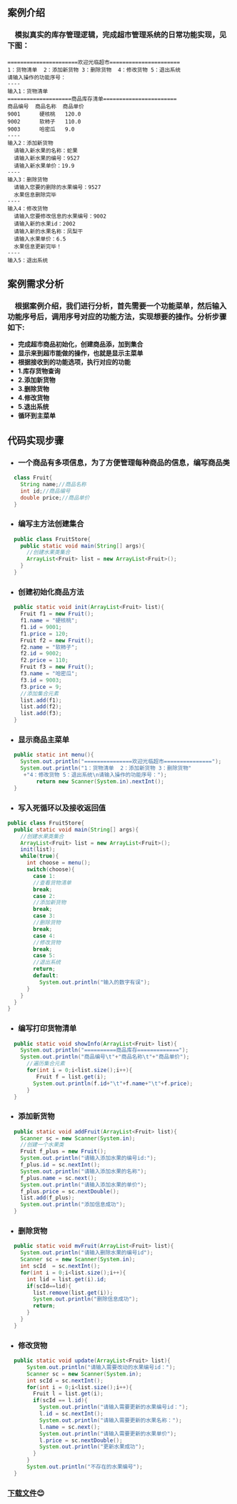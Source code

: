 ## 案例介绍
  ### &emsp;模拟真实的库存管理逻辑，完成超市管理系统的日常功能实现，见下图：  
    ======================欢迎光临超市======================  
    1：货物清单  2：添加新货物 3：删除货物  4：修改货物 5：退出系统
    请输入操作的功能序号：
    ----
    输入1：货物清单
    ====================商品库存清单=======================
    商品编号  商品名称  商品单价
    9001      硬核桃   120.0
    9002      软柿子   110.0
    9003      哈密瓜   9.0
    ----
    输入2：添加新货物
      请输入新水果的名称：蛇果
      请输入新水果的编号：9527
      请输入新水果单价：19.9
    ----
    输入3：删除货物
      请输入您要的删除的水果编号：9527
      水果信息删除完毕
    ----
    输入4：修改货物
      请输入您要修改信息的水果编号：9002
      请输入新的水果id：2002
      请输入新的水果名称：凤梨干
      请输入水果单价：6.5
      水果信息更新完毕！
    ----
    输入5：退出系统
## 案例需求分析
  ### &emsp;根据案例介绍，我们进行分析，首先需要一个功能菜单，然后输入功能序号后，调用序号对应的功能方法，实现想要的操作。分析步骤如下:  
  * **完成超市商品初始化，创建商品添，加到集合**
  * **显示来到超市能做的操作，也就是显示主菜单**
  * **根据接收到的功能选项，执行对应的功能**
  * **1.库存货物查询**
  * **2.添加新货物**
  * **3.删除货物**
  * **4.修改货物**
  * **5.退出系统**
  * **循环到主菜单**

## 代码实现步骤
  * ### 一个商品有多项信息，为了方便管理每种商品的信息，编写商品类
```Java
  class Fruit{
    String name;//商品名称
    int id;//商品编号
    double price;//商品单价
  }
```
  * ### 编写主方法创建集合
```Java
  public class FruitStore{
    public static void main(String[] args){
      //创建水果类集合
      ArrayList<Fruit> list = new ArrayList<Fruit>();
    }
  }
 ```
  * ### 创建初始化商品方法
```Java
  public static void init(ArrayList<Fruit> list){
    Fruit f1 = new Fruit();
    f1.name = "硬核桃";
    f1.id = 9001;
    f1.price = 120;
    Fruit f2 = new Fruit();
    f2.name = "软柿子";
    f2.id = 9002;
    f2.price = 110;
    Fruit f3 = new Fruit();
    f3.name = "哈密瓜";
    f3.id = 9003;
    f3.price = 9;
    //添加集合元素
    list.add(f1);
    list.add(f2);
    list.add(f3);
  }
```
  * ### 显示商品主菜单
  ```Java
    public static int menu(){
      System.out.println("===============欢迎光临超市===============");
      System.out.println("1：货物清单  2：添加新货物 3：删除货物"
       +"4：修改货物 5：退出系统\n请输入操作的功能序号：");
           return new Scanner(System.in).nextInt();
    }
  ```
  * ### 写入死循环以及接收返回值
  ```Java
  public class FruitStore{
    public static void main(String[] args){
      //创建水果类集合
      ArrayList<Fruit> list = new ArrayList<Fruit>();
      init(list);
      while(true){
        int choose = menu();
        switch(choose){
          case 1:
          //查看货物清单
          break;
          case 2:
          //添加新货物
          break;
          case 3:
          //删除货物
          break;
          case 4:
          //修改货物
          break;
          case 5:
          //退出系统
          return;
          default:
            System.out.println("输入的数字有误");
        }
      }
    }
}
  ```
  * ### 编写打印货物清单
  ```Java
    public static void showInfo(ArrayList<Fruit> list){
      System.out.println("==========商品库存=============");
      System.out.println("商品编号\t"+"商品名称\t"+"商品单价");
        //遍历集合元素
        for(int i = 0;i<list.size();i++){
           Fruit f = list.get(i);
          System.out.println(f.id+"\t"+f.name+"\t"+f.price);
        }
    }
  ```
  * ### 添加新货物
  ```Java
    public static void addFruit(ArrayList<Fruit> list){
      Scanner sc = new Scanner(System.in);
      //创建一个水果类
      Fruit f_plus = new Fruit();
      System.out.println("请输入添加水果的编号id:");
      f_plus.id = sc.nextInt();
      System.out.println("请输入添加水果的名称");
      f_plus.name = sc.next();
      System.out.println("请输入添加水果的单价");
      f_plus.price = sc.nextDouble();
      list.add(f_plus);
      System.out.println("添加信息成功");
    }
  ```
  * ### 删除货物
  ```Java
    public static void mvFruit(ArrayList<Fruit> list){
      System.out.println("请输入删除水果的编号id");
      Scanner sc = new Scanner(System.in);
      int scId  = sc.nextInt();
      for(int i = 0;i<list.size();i++){
        int lid = list.get(i).id;
        if(scId==lid){
          list.remove(list.get(i));
          System.out.println("删除信息成功");
          return;
        }
      }
    }
  ```
  * ### 修改货物
```Java
  public static void update(ArrayList<Fruit> list){
      System.out.println("请输入需要改动的水果编号id：");
      Scanner sc = new Scanner(System.in);
      int scId = sc.nextInt();
      for(int i = 0;i<list.size();i++){
        Fruit l = list.get(i);
        if(scId == l.id){
          System.out.println("请输入需要更新的水果编号id：");
          l.id = sc.nextInt();
          System.out.println("请输入需要更新的水果名称：");
          l.name = sc.next();
          System.out.println("请输入需要更新的水果单价");
          l.price = sc.nextDouble();
          System.out.println("更新水果成功");
        }
      }
      System.out.println("不存在的水果编号");
  }
```
### [下载文件](https://nbct01.baidupcs.com/file/73310dd95a8c2d104a14b14905246d70?bkt=p3-140073310dd95a8c2d104a14b14905246d70e6188e0a0000000009d2&fid=432117360-250528-375629022835532&time=1509622453&sign=FDTAXGERLQBHSK-DCb740ccc5511e5e8fedcff06b081203-j6ZNxlFJpOTLCtT0KFdkqpdWSsc%3D&to=67&size=2514&sta_dx=2514&sta_cs=0&sta_ft=rar&sta_ct=0&sta_mt=0&fm2=MH,Yangquan,Anywhere,,hunan,ct&newver=1&newfm=1&secfm=1&flow_ver=3&pkey=140073310dd95a8c2d104a14b14905246d70e6188e0a0000000009d2&sl=79364174&expires=1h&rt=sh&r=240830381&mlogid=2734816185&vuk=432117360&vbdid=3690294015&fin=%E8%BF%90%E8%A1%8C%E6%96%87%E4%BB%B6MdStore.rar&fn=%E8%BF%90%E8%A1%8C%E6%96%87%E4%BB%B6MdStore.rar&rtype=1&iv=0&dp-logid=7092732883448602358&dp-callid=0.1.1&hps=1&tsl=100&csl=100&csign=MgOSVILQ%2FjY6vfK6AMRGgCSMmoQ%3D&so=0&ut=6&uter=4&serv=0&uc=3588844837&ic=3384377169&ti=dcc4129fab3c9dc2a463fd60b4013d2b574a131c43026460&by=themis):blush:
[//]:#(atom当编辑代码过多时，实在太卡了)
